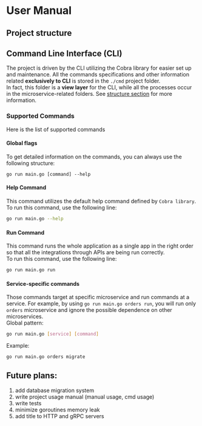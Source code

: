 # User Manual

## Project structure

## Command Line Interface (CLI)
The project is driven by the CLI utilizing the Cobra library for easier set up and maintenance. 
All the commands specifications and other information related **exclusively to CLI** is stored in
the `./cmd` project folder. <br>
In fact, this folder is a **view layer** for the CLI, while all the processes occur in 
the microservice-related folders. See [structure section](#project-structure) for more information.

### Supported Commands
Here is the list of supported commands

#### Global flags
To get detailed information on the commands, you can always use the
following structure:
```
go run main.go [command] --help
```

#### Help Command
This command utilizes the default help command defined by `Cobra library`. <br>
To run this command, use the following line:
```bash
go run main.go --help
```

#### Run Command
This command runs the whole application as a single app in the
right order so that all the integrations through APIs are being run correctly. <br> 
To run this command, use the following line:
```bash
go run main.go run
```

#### Service-specific commands
Those commands target at specific microservice and run commands at a service.
For example, by using `go run main.go orders run`, you will run only `orders` microservice
and ignore the possible dependence on other microservices. <br>
Global pattern:
```bash
go run main.go [service] [command]
```
Example:
```bash
go run main.go orders migrate
```

## Future plans:
1) add database migration system
2) write project usage manual (manual usage, cmd usage)
3) write tests
4) minimize goroutines memory leak
5) add title to HTTP and gRPC servers

